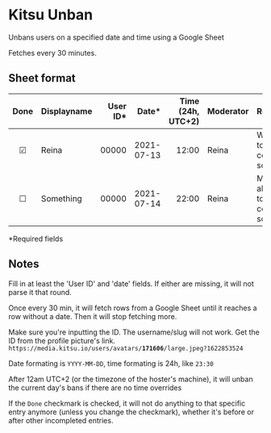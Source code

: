 # Kitsu Unban
Unbans users on a specified date and time using a Google Sheet

Fetches every 30 minutes.

## Sheet format

|**Done**|**Displayname**|**User ID**\*|**Date**\*|**Time** (24h, UTC+2)|**Moderator**|**Reason**|
|:-----:|:-----|-----:|-----:|-----:|:-----|:-----|
|&#9745;|Reina|00000|2021-07-13|12:00| Reina | Was too cool for school|
|&#9744;|Something|00000|2021-07-14|22:00| Reina | Maybe also too cool for school|

\*Required fields

## Notes

Fill in at least the 'User ID' and 'date' fields. If either are missing, it will not parse it that round.

Once every 30 min, it will fetch rows from a Google Sheet until it reaches a row without a date. Then it will stop fetching more.

Make sure you're inputting the ID. The username/slug will not work. Get the ID from the profile picture's link.<br>
`https://media.kitsu.io/users/avatars/`**`171606`**`/large.jpeg?1622853524`

Date formating is `YYYY-MM-DD`, time formating is 24h, like `23:30`

After 12am UTC+2 (or the timezone of the hoster's machine), it will unban the current day's bans if there are no time overrides

If the `Done` checkmark is checked, it will not do anything to that specific entry anymore (unless you change the checkmark), whether it's before or after other incompleted entries.
